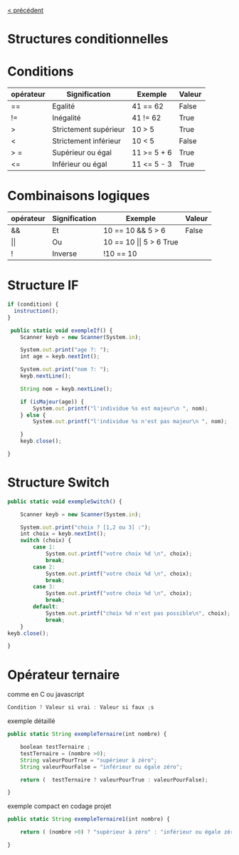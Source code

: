 [< précédent](../README.md)

# Structures conditionnelles

# Conditions

| opérateur | Signification         | Exemple     | Valeur |
| --------- | --------------------- | ----------- | ------ |
| ==        | Egalité               | 41 == 62    | False  |
| !=        | Inégalité             | 41 != 62    | True   |
| >         | Strictement supérieur | 10 > 5      | True   |
| <         | Strictement inférieur | 10 < 5      | False  |
| > =       | Supérieur ou égal     | 11 >= 5 + 6 | True   |
| <=        | Inférieur ou égal     | 11 <= 5 - 3 | True   |

# Combinaisons logiques

| opérateur | Signification | Exemple                  | Valeur |
| --------- | ------------- | ------------------------ | ------ |
| &&        | Et            | 10 == 10 && 5 > 6        | False  |
| \|\|      | Ou            | 10 == 10 \|\| 5 > 6 True |
| !         | Inverse       | !10 == 10                |

# Structure IF

```js
if (condition) {
  instruction();
}
```

```js
 public static void exempleIf() {
    Scanner keyb = new Scanner(System.in);

    System.out.print("age ?: ");
    int age = keyb.nextInt();

    System.out.print("nom ?: ");
    keyb.nextLine();

    String nom = keyb.nextLine();

    if (isMajeur(age)) {
        System.out.printf("l'individue %s est majeur\n ", nom);
    } else {
        System.out.printf("l'individue %s n'est pas majeur\n ", nom);

    }
    keyb.close();

}
```

# Structure Switch

```js
public static void exempleSwitch() {

    Scanner keyb = new Scanner(System.in);

    System.out.print("choix ? [1,2 ou 3] :");
    int choix = keyb.nextInt();
    switch (choix) {
        case 1:
            System.out.printf("votre choix %d \n", choix);
            break;
        case 2:
            System.out.printf("votre choix %d \n", choix);
            break;
        case 3:
            System.out.printf("votre choix %d \n", choix);
            break;
        default:
            System.out.printf("choix %d n'est pas possible\n", choix);
            break;
    }
keyb.close();

}
```

# Opérateur ternaire

comme en C ou javascript

```js
Condition ? Valeur si vrai : Valeur si faux ;s
```

exemple détaillé

```js
public static String exempleTernaire(int nombre) {

    boolean testTernaire ;
    testTernaire = (nombre >0);
    String valeurPourTrue = "supérieur à zéro";
    String valeurPourFalse = "inférieur ou égale zéro";

    return (  testTernaire ? valeurPourTrue : valeurPourFalse);

}
```

exemple compact en codage projet

```js
public static String exempleTernaire1(int nombre) {

    return ( (nombre >0) ? "supérieur à zéro" : "inférieur ou égale zéro");

}
```
